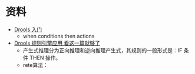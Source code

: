 # 资料
- [Drools 入门](https://www.ibm.com/docs/zh/sig-and-i/5.2.3?topic=engine-drools-rules)
	- when conditions then actions
- [Drools 规则引擎应用 看这一篇就够了](https://www.cnblogs.com/ityml/p/15993391.html)
	- 产生式推理分为正向推理和逆向推理产生式，其规则的一般形式是：IF 条件 THEN 操作。
	- rete算法：